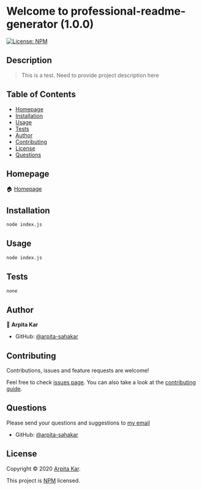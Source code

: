 
  # Welcome to professional-readme-generator (1.0.0)
  <a href="https://github.com/arpita-sahakar/professional-readme-generator/blob/main/license">
    <img alt="License: NPM" src="https://img.shields.io/badge/license-NPM-yellow.svg" target="_blank" />
  </a>


  ## Description 

  > This is a test. Need to provide project description here
  
 
  ## Table of Contents

  * [Homepage](#homepage)
  * [Installation](#installation)
  * [Usage](#usage)
  * [Tests](#tests)
  * [Author](#author)
  * [Contributing](#contributing)
  * [License](#license)
  * [Questions](#questions)
  
  
  ## Homepage

  🏠 [Homepage](https://github.com/arpita-sahakar/professional-readme-generator#readme)
  

  ## Installation
  ```bash
  node index.js
  ```

 
  ## Usage 
  ```bash
  node index.js
  ```


  ## Tests
  ```bash
  none
  ```


  ## Author

  👤 **Arpita Kar**
  * GitHub: [@arpita-sahakar](https://github.com/arpita-sahakar)


  ## Contributing

  Contributions, issues and feature requests are welcome!

  Feel free to check [issues page](https://github.com/arpita-sahakar/professional-readme-generator/issues). You can also take a look at the [contributing guide](https://github.com/arpita-sahakar/professional-readme-generator).


  ## Questions

  Please send your questions and suggestions to [my email](arpita.sahaa@gmail.com)
  * GitHub: [@arpita-sahakar](https://github.com/arpita-sahakar)


  ## License

  Copyright © 2020 [Arpita Kar](https://github.com/arpita-sahakar).

  This project is [NPM](https://github.com/arpita-sahakar/professional-readme-generator/blob/main/license) licensed.

  
 
